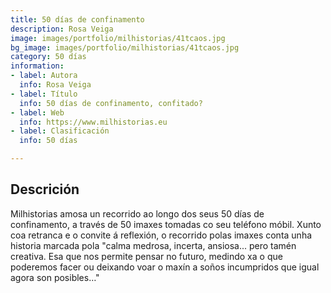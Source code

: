 ```yaml
---
title: 50 días de confinamento
description: Rosa Veiga
image: images/portfolio/milhistorias/41tcaos.jpg
bg_image: images/portfolio/milhistorias/41tcaos.jpg
category: 50 días
information:
- label: Autora
  info: Rosa Veiga
- label: Título
  info: 50 días de confinamento, confitado?
- label: Web
  info: https://www.milhistorias.eu
- label: Clasificación
  info: 50 días

---
```

## Descrición

Milhistorias amosa un recorrido ao longo dos seus 50 días de confinamento, a través de 50 imaxes tomadas co seu teléfono móbil.  Xunto coa retranca e o convite á reflexión, o recorrido polas imaxes conta unha historia marcada pola "calma medrosa, incerta, ansiosa... pero tamén creativa. Esa que nos permite pensar no futuro, medindo xa o que poderemos facer ou deixando voar o maxín a soños incumpridos que igual agora son posibles…"